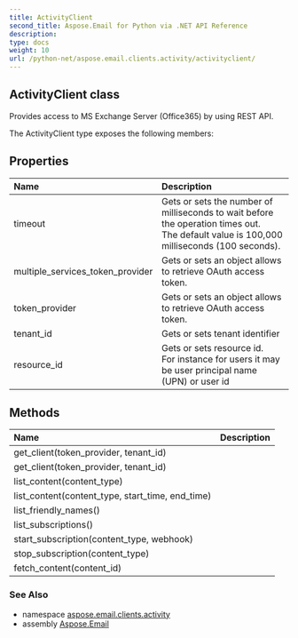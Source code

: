 ```yaml
---
title: ActivityClient
second_title: Aspose.Email for Python via .NET API Reference
description: 
type: docs
weight: 10
url: /python-net/aspose.email.clients.activity/activityclient/
---
```


## ActivityClient class

Provides access to MS Exchange Server (Office365) by using REST API.

The ActivityClient type exposes the following members:
## Properties
| Name | Description |
| :- | :- |
|timeout|Gets or sets the number of milliseconds to wait before the operation times out.<br/>            The default value is 100,000 milliseconds (100 seconds).|
|multiple_services_token_provider|Gets or sets an object allows to retrieve OAuth access token.|
|token_provider|Gets or sets an object allows to retrieve OAuth access token.|
|tenant_id|Gets or sets tenant identifier|
|resource_id|Gets or sets resource id.<br/>            For instance for users it may be user principal name (UPN) or user id|
## Methods
| Name | Description |
| :- | :- |
|get_client(token_provider, tenant_id)|  |
|get_client(token_provider, tenant_id)|  |
|list_content(content_type)|  |
|list_content(content_type, start_time, end_time)|  |
|list_friendly_names()|  |
|list_subscriptions()|  |
|start_subscription(content_type, webhook)|  |
|stop_subscription(content_type)|  |
|fetch_content(content_id)|  |

### See Also

* namespace [aspose.email.clients.activity](/email/python-net/aspose.email.clients.activity/)
* assembly [Aspose.Email](/email/python-net/)

